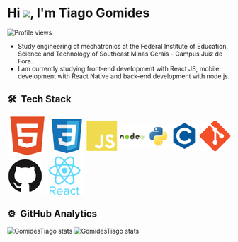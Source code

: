 
<h1 align="left">Hi <img src="https://raw.githubusercontent.com/kaueMarques/kaueMarques/master/hi.gif" width="30px">, I'm Tiago Gomides</h1>
<p align="left"> <img src="https://komarev.com/ghpvc/?username=GomidesTiago&color=green" alt="Profile views" width="100px" /> </p>

- Study engineering of mechatronics at the Federal Institute of Education, Science and Technology of Southeast Minas Gerais - Campus Juiz de Fora. 
- I am currently studying front-end development with React JS, mobile development with React Native and back-end development with node js.


## 🛠 &nbsp;Tech Stack

<div>
      <img align="center" alt="HTML5" height="90" width="90" src="https://raw.githubusercontent.com/devicons/devicon/master/icons/html5/html5-plain.svg">     
      <img align="center" alt="CSS3" height="80" width="80" src="https://raw.githubusercontent.com/devicons/devicon/master/icons/css3/css3-original.svg">     
      <img align="center" alt="js" height="70" width="70" src="https://raw.githubusercontent.com/devicons/devicon/master/icons/javascript/javascript-plain.svg">     
      <img align="center" alt="nodjs" height="60" width="60" src="https://raw.githubusercontent.com/devicons/devicon/master/icons/nodejs/nodejs-original-wordmark.svg">       
      <img align="center" alt="python" height="50" width="50" src="https://raw.githubusercontent.com/devicons/devicon/master/icons/python/python-original.svg">        
      <img align="center" alt="c" height="60" width="60" src="https://raw.githubusercontent.com/devicons/devicon/master/icons/c/c-plain.svg">     
      <img align="center" alt="git" height="70" width="70" src="https://raw.githubusercontent.com/devicons/devicon/master/icons/git/git-original.svg">     
      <img align="center" alt="github" height="80" width="80" src="https://raw.githubusercontent.com/devicons/devicon/master/icons/github/github-original.svg"> 
      <img align="center" alt="react" height="90" width="90" src="https://raw.githubusercontent.com/devicons/devicon/master/icons/react/react-original-wordmark.svg">       
</div>

## ⚙️ &nbsp;GitHub Analytics

<p align="left">
    <img width="450em" src="https://github-readme-stats.vercel.app/api?username=GomidesTiago&theme=chartreuse-dark" alt="GomidesTiago stats"/>
    <img width="50%" src = "https://github-readme-stats.vercel.app/api/top-langs/?username=Gomidestiago&layout=compact&theme=chartreuse-dark" alt="GomidesTiago stats"/>
</p>
